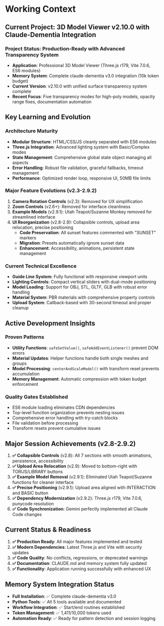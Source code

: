 # Working Context

## Current Project: 3D Model Viewer v2.10.0 with Claude-Dementia Integration

### Project Status: Production-Ready with Advanced Transparency System
- **Application**: Professional 3D Model Viewer (Three.js r179, Vite 7.0.6, ES6 modules)
- **Memory System**: Complete claude-dementia v3.0 integration (10k token budget)
- **Current Version**: v2.10.0 with unified surface transparency system complete
- **Recent Focus**: Five transparency modes for high-poly models, opacity range fixes, documentation automation

## Key Learning and Evolution

### Architecture Maturity
- **Modular Structure**: HTML/CSS/JS cleanly separated with ES6 modules
- **Three.js Integration**: Advanced lighting system with Basic/Complex modes
- **State Management**: Comprehensive global state object managing all aspects
- **Error Handling**: Robust file validation, graceful fallbacks, timeout management
- **Performance**: Optimized render loop, responsive UI, 50MB file limits

### Major Feature Evolutions (v2.3-2.9.2)
1. **Camera Rotation Controls** (v2.3): Removed for UX simplification
2. **Zoom Controls** (v2.6+): Removed for interface cleanliness
3. **Example Models** (v2.9.1): Utah Teapot/Suzanne Monkey removed for streamlined interface
4. **UI Reorganization** (v2.8-2.9): Collapsible controls, upload area relocation, precise positioning
   - **Code Preservation**: All sunset features commented with "SUNSET" markers
   - **Migration**: Presets automatically ignore sunset data
   - **Enhancement**: Accessibility, animations, persistent state management

### Current Technical Excellence
- **Guide Line System**: Fully functional with responsive viewport units
- **Lighting Controls**: Compact vertical sliders with dual-mode positioning
- **Model Loading**: Support for OBJ, STL, GLTF, GLB with robust error handling
- **Material System**: PBR materials with comprehensive property controls
- **Upload System**: Callback-based with 30-second timeout and proper cleanup

## Active Development Insights

### Proven Patterns
- **Utility Functions**: `safeSetValue()`, `safeAddEventListener()` prevent DOM errors
- **Material Updates**: Helper functions handle both single meshes and groups
- **Model Processing**: `centerAndScaleModel()` with transform reset prevents accumulation
- **Memory Management**: Automatic compression with token budget enforcement

### Quality Gates Established
- ES6 module loading eliminates CDN dependencies
- Top-level function organization prevents nesting issues
- Comprehensive error handling with try-catch blocks
- File validation before processing
- Transform resets prevent cumulative issues

## Major Session Achievements (v2.8-2.9.2)
1. **✅ Collapsible Controls** (v2.8): All 7 sections with smooth animations, persistence, accessibility
2. **✅ Upload Area Relocation** (v2.9): Moved to bottom-right with TORUS/LIBRARY buttons
3. **✅ Example Model Removal** (v2.9.1): Eliminated Utah Teapot/Suzanne functions for cleaner interface
4. **✅ Precise Positioning** (v2.9.1): Upload area aligned with INTERACTION and BASIC button
5. **✅ Dependency Modernization** (v2.9.2): Three.js r179, Vite 7.0.6, punycode resolution
6. **✅ Code Synchronization**: Gemini perfectly implemented all Claude Code changes

## Current Status & Readiness
1. **✅ Production Ready**: All major features implemented and tested
2. **✅ Modern Dependencies**: Latest Three.js and Vite with security updates
3. **✅ Code Quality**: No conflicts, regressions, or deprecated warnings
4. **✅ Documentation**: CLAUDE.md and memory system fully updated
5. **✅ Functionality**: Application running successfully with enhanced UX

## Memory System Integration Status
- **Full Installation**: ✅ Complete claude-dementia v3.0
- **Python Tools**: ✅ All 5 tools available and documented
- **Workflow Integration**: ✅ Start/end routines established
- **Token Management**: ✅ 1,411/10,000 tokens used
- **Automation Ready**: ✅ Ready for pattern detection and session logging

